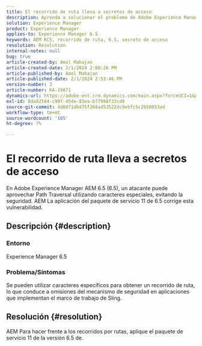 ```yaml
---
title: El recorrido de ruta lleva a secretos de acceso
description: Aprenda a solucionar el problema de Adobe Experience Manager 6.5 en el que el recorrido de la ruta conduce a una violación de seguridad. Aplicar Service Pack 11.
solution: Experience Manager
product: Experience Manager
applies-to: Experience Manager 6.5
keywords: AEM KCS, recorrido de ruta, 6.5, secreto de acceso
resolution: Resolution
internal-notes: null
bug: true
article-created-by: Amol Mahajan
article-created-date: 2/1/2024 2:00:26 PM
article-published-by: Amol Mahajan
article-published-date: 2/1/2024 2:53:46 PM
version-number: 3
article-number: KA-19871
dynamics-url: https://adobe-ent.crm.dynamics.com/main.aspx?forceUCI=1&pagetype=entityrecord&etn=knowledgearticle&id=5e44cd3b-0ac1-ee11-9079-6045bd0065f9
exl-id: 8da82584-c99f-45de-83ea-b77998f33cd8
source-git-commit: 4d8871db475f268ad53522dc9ebfc5c2850853ad
workflow-type: tm+mt
source-wordcount: '105'
ht-degree: 7%

---
```


# El recorrido de ruta lleva a secretos de acceso


En Adobe Experience Manager AEM 6.5 (6.5), un atacante puede aprovechar Path Traversal utilizando caracteres especiales, evitando la seguridad. AEM La aplicación del paquete de servicio 11 de 6.5 corrige esta vulnerabilidad.

## Descripción {#description}


### <b>Entorno</b>

Experience Manager 6.5



### <b>Problema/Síntomas</b>

Se pueden utilizar caracteres específicos para obtener un recorrido de ruta, lo que conduce a omisiones del mecanismo de seguridad en aplicaciones que implementan el marco de trabajo de Sling.


## Resolución {#resolution}

AEM Para hacer frente a los recorridos por rutas, aplique el paquete de servicio 11 de la versión 6.5 de.
